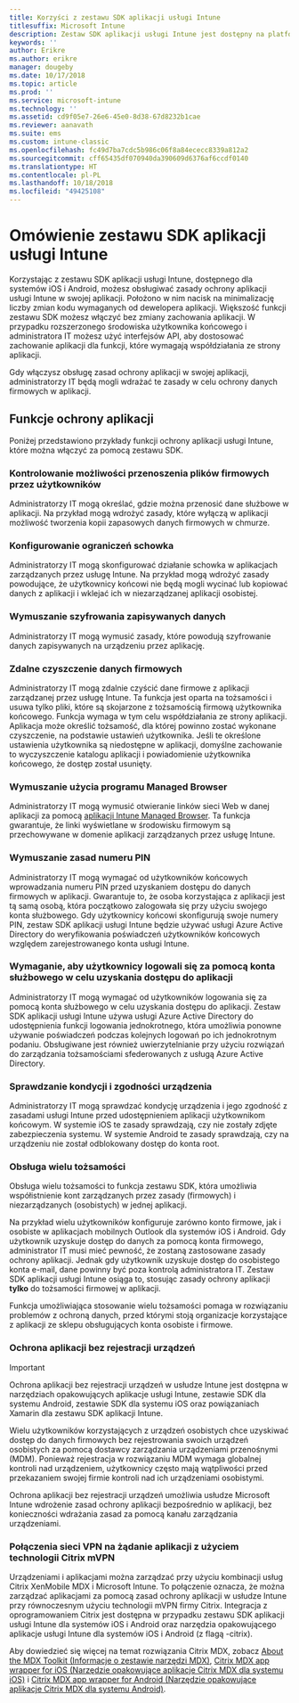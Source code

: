 ```yaml
---
title: Korzyści z zestawu SDK aplikacji usługi Intune
titlesuffix: Microsoft Intune
description: Zestaw SDK aplikacji usługi Intune jest dostępny na platformach iOS i Android. Udostępnia on funkcje zarządzania aplikacjami mobilnymi za pomocą usługi Microsoft Intune.
keywords: ''
author: Erikre
ms.author: erikre
manager: dougeby
ms.date: 10/17/2018
ms.topic: article
ms.prod: ''
ms.service: microsoft-intune
ms.technology: ''
ms.assetid: cd9f05e7-26e6-45e0-8d38-67d8232b1cae
ms.reviewer: aanavath
ms.suite: ems
ms.custom: intune-classic
ms.openlocfilehash: fc49d7ba7cdc5b986c06f8a84ececc8339a812a2
ms.sourcegitcommit: cff65435df070940da390609d6376af6ccdf0140
ms.translationtype: HT
ms.contentlocale: pl-PL
ms.lasthandoff: 10/18/2018
ms.locfileid: "49425108"
---
```

# <a name="intune-app-sdk-overview"></a>Omówienie zestawu SDK aplikacji usługi Intune
Korzystając z zestawu SDK aplikacji usługi Intune, dostępnego dla systemów iOS i Android, możesz obsługiwać zasady ochrony aplikacji usługi Intune w swojej aplikacji. Położono w nim nacisk na minimalizację liczby zmian kodu wymaganych od dewelopera aplikacji. Większość funkcji zestawu SDK możesz włączyć bez zmiany zachowania aplikacji. W przypadku rozszerzonego środowiska użytkownika końcowego i administratora IT możesz użyć interfejsów API, aby dostosować zachowanie aplikacji dla funkcji, które wymagają współdziałania ze strony aplikacji.

Gdy włączysz obsługę zasad ochrony aplikacji w swojej aplikacji, administratorzy IT będą mogli wdrażać te zasady w celu ochrony danych firmowych w aplikacji.

## <a name="app-protection-features"></a>Funkcje ochrony aplikacji

Poniżej przedstawiono przykłady funkcji ochrony aplikacji usługi Intune, które można włączyć za pomocą zestawu SDK.

### <a name="control-users-ability-to-move-corporate-files"></a>Kontrolowanie możliwości przenoszenia plików firmowych przez użytkowników
Administratorzy IT mogą określać, gdzie można przenosić dane służbowe w aplikacji. Na przykład mogą wdrożyć zasady, które wyłączą w aplikacji możliwość tworzenia kopii zapasowych danych firmowych w chmurze.

### <a name="configure-clipboard-restrictions"></a>Konfigurowanie ograniczeń schowka
Administratorzy IT mogą skonfigurować działanie schowka w aplikacjach zarządzanych przez usługę Intune. Na przykład mogą wdrożyć zasady powodujące, że użytkownicy końcowi nie będą mogli wycinać lub kopiować danych z aplikacji i wklejać ich w niezarządzanej aplikacji osobistej.

### <a name="enforce-encryption-on-saved-data"></a>Wymuszanie szyfrowania zapisywanych danych
Administratorzy IT mogą wymusić zasady, które powodują szyfrowanie danych zapisywanych na urządzeniu przez aplikację.

### <a name="remotely-wipe-corporate-data"></a>Zdalne czyszczenie danych firmowych
Administratorzy IT mogą zdalnie czyścić dane firmowe z aplikacji zarządzanej przez usługę Intune. Ta funkcja jest oparta na tożsamości i usuwa tylko pliki, które są skojarzone z tożsamością firmową użytkownika końcowego. Funkcja wymaga w tym celu współdziałania ze strony aplikacji. Aplikacja może określić tożsamość, dla której powinno zostać wykonane czyszczenie, na podstawie ustawień użytkownika. Jeśli te określone ustawienia użytkownika są niedostępne w aplikacji, domyślne zachowanie to wyczyszczenie katalogu aplikacji i powiadomienie użytkownika końcowego, że dostęp został usunięty.

### <a name="enforce-the-use-of-a-managed-browser"></a>Wymuszanie użycia programu Managed Browser
Administratorzy IT mogą wymusić otwieranie linków sieci Web w danej aplikacji za pomocą [aplikacji Intune Managed Browser](app-configuration-managed-browser.md). Ta funkcja gwarantuje, że linki wyświetlane w środowisku firmowym są przechowywane w domenie aplikacji zarządzanych przez usługę Intune.

### <a name="enforce-a-pin-policy"></a>Wymuszanie zasad numeru PIN
Administratorzy IT mogą wymagać od użytkowników końcowych wprowadzania numeru PIN przed uzyskaniem dostępu do danych firmowych w aplikacji. Gwarantuje to, że osoba korzystająca z aplikacji jest tą samą osobą, która początkowo zalogowała się przy użyciu swojego konta służbowego. Gdy użytkownicy końcowi skonfigurują swoje numery PIN, zestaw SDK aplikacji usługi Intune będzie używać usługi Azure Active Directory do weryfikowania poświadczeń użytkowników końcowych względem zarejestrowanego konta usługi Intune.

### <a name="require-users-to-sign-in-with-work-or-school-account-for-app-access"></a>Wymaganie, aby użytkownicy logowali się za pomocą konta służbowego w celu uzyskania dostępu do aplikacji
Administratorzy IT mogą wymagać od użytkowników logowania się za pomocą konta służbowego w celu uzyskania dostępu do aplikacji. Zestaw SDK aplikacji usługi Intune używa usługi Azure Active Directory do udostępnienia funkcji logowania jednokrotnego, która umożliwia ponowne używanie poświadczeń podczas kolejnych logowań po ich jednokrotnym podaniu. Obsługiwane jest również uwierzytelnianie przy użyciu rozwiązań do zarządzania tożsamościami sfederowanych z usługą Azure Active Directory.

### <a name="check-device-health-and-compliance"></a>Sprawdzanie kondycji i zgodności urządzenia
Administratorzy IT mogą sprawdzać kondycję urządzenia i jego zgodność z zasadami usługi Intune przed udostępnieniem aplikacji użytkownikom końcowym. W systemie iOS te zasady sprawdzają, czy nie zostały zdjęte zabezpieczenia systemu. W systemie Android te zasady sprawdzają, czy na urządzeniu nie został odblokowany dostęp do konta root.

### <a name="multi-identity-support"></a>Obsługa wielu tożsamości
Obsługa wielu tożsamości to funkcja zestawu SDK, która umożliwia współistnienie kont zarządzanych przez zasady (firmowych) i niezarządzanych (osobistych) w jednej aplikacji.

Na przykład wielu użytkowników konfiguruje zarówno konto firmowe, jak i osobiste w aplikacjach mobilnych Outlook dla systemów iOS i Android. Gdy użytkownik uzyskuje dostęp do danych za pomocą konta firmowego, administrator IT musi mieć pewność, że zostaną zastosowane zasady ochrony aplikacji. Jednak gdy użytkownik uzyskuje dostęp do osobistego konta e-mail, dane powinny być poza kontrolą administratora IT. Zestaw SDK aplikacji usługi Intune osiąga to, stosując zasady ochrony aplikacji **tylko** do tożsamości firmowej w aplikacji.

Funkcja umożliwiająca stosowanie wielu tożsamości pomaga w rozwiązaniu problemów z ochroną danych, przed którymi stoją organizacje korzystające z aplikacji ze sklepu obsługujących konta osobiste i firmowe.
 
### <a name="app-protection-without-device-enrollment"></a>Ochrona aplikacji bez rejestracji urządzeń

>[!IMPORTANT]
>Ochrona aplikacji bez rejestracji urządzeń w usłudze Intune jest dostępna w narzędziach opakowujących aplikacje usługi Intune, zestawie SDK dla systemu Android, zestawie SDK dla systemu iOS oraz powiązaniach Xamarin dla zestawu SDK aplikacji Intune.

Wielu użytkowników korzystających z urządzeń osobistych chce uzyskiwać dostęp do danych firmowych bez rejestrowania swoich urządzeń osobistych za pomocą dostawcy zarządzania urządzeniami przenośnymi (MDM). Ponieważ rejestracja w rozwiązaniu MDM wymaga globalnej kontroli nad urządzeniem, użytkownicy często mają wątpliwości przed przekazaniem swojej firmie kontroli nad ich urządzeniami osobistymi.

Ochrona aplikacji bez rejestracji urządzeń umożliwia usłudze Microsoft Intune wdrożenie zasad ochrony aplikacji bezpośrednio w aplikacji, bez konieczności wdrażania zasad za pomocą kanału zarządzania urządzeniami.

### <a name="on-demand-application-vpn-connections-with-citrix-mvpn"></a>Połączenia sieci VPN na żądanie aplikacji z użyciem technologii Citrix mVPN 
Urządzeniami i aplikacjami można zarządzać przy użyciu kombinacji usług Citrix XenMobile MDX i Microsoft Intune. To połączenie oznacza, że można zarządzać aplikacjami za pomocą zasad ochrony aplikacji w usłudze Intune przy równoczesnym użyciu technologii mVPN firmy Citrix. Integracja z oprogramowaniem Citrix jest dostępna w przypadku zestawu SDK aplikacji usługi Intune dla systemów iOS i Android oraz narzędzia opakowującego aplikacje usługi Intune dla systemów iOS i Android (z flagą -citrix).
 
Aby dowiedzieć się więcej na temat rozwiązania Citrix MDX, zobacz [About the MDX Toolkit (Informacje o zestawie narzędzi MDX)](http://docs.citrix.com/en-us/mdx-toolkit/10/about-mdx-toolkit.html), [Citrix MDX app wrapper for iOS (Narzędzie opakowujące aplikacje Citrix MDX dla systemu iOS)](https://docs.citrix.com/en-us/mdx-toolkit/10/xmob-mdx-kit-app-wrap-ios.html) i [Citrix MDX app wrapper for Android (Narzędzie opakowujące aplikacje Citrix MDX dla systemu Android)](https://docs.citrix.com/en-us/mdx-toolkit/10/xmob-mdx-kit-app-wrap-android.html).
